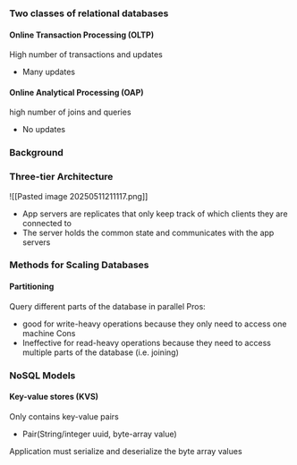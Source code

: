 
### Two classes of relational databases

#### Online Transaction Processing (OLTP)
High number of transactions and updates
- Many updates
#### Online Analytical Processing (OAP)
high number of joins and queries
- No updates


### Background


### Three-tier Architecture
![[Pasted image 20250511211117.png]]
- App servers are replicates that only keep track of which clients they are connected to
- The server holds the common state and communicates with the app servers

### Methods for Scaling Databases

#### Partitioning
Query different parts of the database in parallel
Pros:
- good for write-heavy operations because they only need to access one machine
Cons
- Ineffective for read-heavy operations because they need to access multiple parts of the database (i.e. joining)

### NoSQL Models

#### Key-value stores (KVS)
Only contains key-value pairs
- Pair(String/integer uuid, byte-array value)

Application must serialize and deserialize the byte array values

